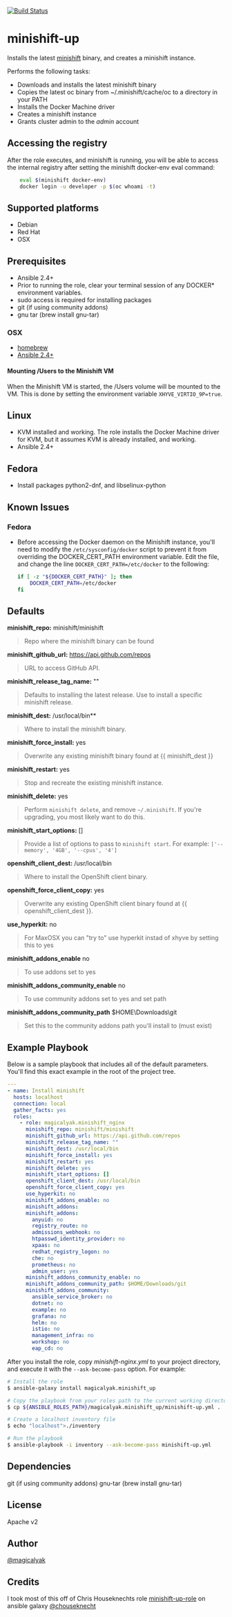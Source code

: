 [![Build Status](https://travis-ci.org/magicalyak/minishift-up.svg?branch=master)](https://travis-ci.org/magicalyak/minishift-up)

# minishift-up

Installs the latest [minishift](https://github.com/minishift/minishift) binary, and creates a minishift instance.

Performs the following tasks:

- Downloads and installs the latest minishift binary
- Copies the latest oc binary from ~/.minishift/cache/oc to a directory in your PATH
- Installs the Docker Machine driver
- Creates a minishift instance
- Grants cluster admin to the *admin* account

## Accessing the registry

After the role executes, and minishift is running, you will be able to access the internal registry after setting the minishift docker-env eval command:

```sh
    eval $(minishift docker-env)
    docker login -u developer -p $(oc whoami -t)
```

## Supported platforms

- Debian
- Red Hat
- OSX

## Prerequisites

- Ansible 2.4+
- Prior to running the role, clear your terminal session of any DOCKER* environment variables.
- sudo access is required for installing packages
- git (if using community addons)
- gnu tar (brew install gnu-tar)

### OSX

- [homebrew](https://brew.sh)
- [Ansible 2.4+](https://docs.ansible.com)

#### Mounting /Users to the Minishift VM

When the Minishift VM is started, the /Users volume will be mounted to the VM. This is done by setting the environment variable `XHYVE_VIRTIO_9P=true`.

## Linux

- KVM installed and working. The role installs the Docker Machine driver for KVM, but it assumes KVM is already installed, and working.
- Ansible 2.4+

## Fedora

- Install packages python2-dnf, and libselinux-python

## Known Issues

### Fedora

- Before accessing the Docker daemon on the Minishift instance, you'll need to modify the `/etc/sysconfig/docker` script to prevent it from overriding the DOCKER_CERT_PATH environment variable. Edit the file, and change the line `DOCKER_CERT_PATH=/etc/docker` to the following:

    ```sh
    if [ -z "${DOCKER_CERT_PATH}" ]; then
        DOCKER_CERT_PATH=/etc/docker
    fi
    ```

## Defaults

**minishift_repo:** minishift/minishift

> Repo where the minishift binary can be found

**minishift_github_url:** <https://api.github.com/repos>

> URL to access GitHub API.

**minishift_release_tag_name:** ""

> Defaults to installing the latest release. Use to install a specific minishift release.

**minishift_dest:** /usr/local/bin**

> Where to install the minishift binary.

**minishift_force_install:** yes

> Overwrite any existing minishift binary found at {{ minishift_dest }}

**minishift_restart:** yes

> Stop and recreate the existing minishift instance.

**minishift_delete:** yes

> Perform `minishift delete`, and remove `~/.minishift`. If you're upgrading, you most likely want to do this.

**minishift_start_options:** []

> Provide a list of options to pass to `minishift start`. For example: `['--memory', '4GB', '--cpus', '4']`

**openshift_client_dest:** /usr/local/bin

> Where to install the OpenShift client binary.

**openshift_force_client_copy:** yes

> Overwrite any existing OpenShift client binary found at {{ openshift_client_dest }}.

**use_hyperkit:** no

> For MaxOSX you can "try to" use hyperkit instad of xhyve by setting this to yes

**minishift_addons_enable** no

> To use addons set to yes

**minishift_addons_community_enable** no

> To use community addons set to yes and set path

**minishift_addons_community_path** $HOME\Downloads\git

> Set this to the community addons path you'll install to (must exist)

## Example Playbook

Below is a sample playbook that includes all of the default parameters. You'll find this exact example in the root of the project tree.

```yaml
---
- name: Install minishift
  hosts: localhost
  connection: local
  gather_facts: yes
  roles:
    - role: magicalyak.minishift_nginx
      minishift_repo: minishift/minishift
      minishift_github_url: https://api.github.com/repos
      minishift_release_tag_name: ""
      minishift_dest: /usr/local/bin  
      minishift_force_install: yes
      minishift_restart: yes
      minishift_delete: yes
      minishift_start_options: []
      openshift_client_dest: /usr/local/bin
      openshift_force_client_copy: yes
      use_hyperkit: no
      minishift_addons_enable: no
      minishift_addons:
      minishift_addons:
        anyuid: no
        registry_route: no
        admissions_webhook: no
        htpasswd_identity_provider: no
        xpaas: no
        redhat_registry_logon: no
        che: no
        prometheus: no
        admin_user: yes
      minishift_addons_community_enable: no
      minishift_addons_community_path: $HOME/Downloads/git
      minishift_addons_community:
        ansible_service_broker: no
        dotnet: no
        example: no
        grafana: no
        helm: no
        istio: no
        management_infra: no
        workshop: no
        eap_cd: no
```

After you install the role, copy *minishift-nginx.yml* to your project directory, and execute it with the `--ask-become-pass` option. For example:

```sh
# Install the role
$ ansible-galaxy install magicalyak.minishift_up

# Copy the playbook from your roles path to the current working directory
$ cp ${ANSIBLE_ROLES_PATH}/magicalyak.minishift_up/minishift-up.yml .

# Create a localhost inventory file
$ echo "localhost">./inventory

# Run the playbook
$ ansible-playbook -i inventory --ask-become-pass minishift-up.yml
```

## Dependencies

git (if using community addons)
gnu-tar (brew install gnu-tar)

## License

Apache v2

## Author

[@magicalyak](https://github.com/magicalyak)

## Credits

I took most of this off of Chris Houseknechts role
[minishift-up-role](https://galaxy.ansible.com/chouseknecht/minishift) on ansible galaxy
[@chouseknecht](https://github.com/chouseknecht)

